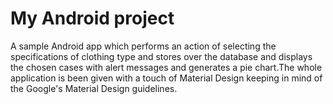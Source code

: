 # My Android project
A sample Android app which performs an action of selecting the specifications of clothing type and stores over the database and displays the chosen cases with alert messages and generates a pie chart.The whole application is been given with a touch of Material Design keeping in mind of the Google's Material Design guidelines.
